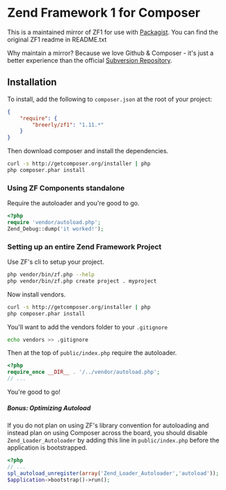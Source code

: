 Zend Framework 1 for Composer
=============================

This is a maintained mirror of ZF1 for use with [Packagist](http://packagist.org/packages/breerly/zf1). You can find the original ZF1 readme in README.txt

Why maintain a mirror? Because we love Github & Composer - it's just a better experience than the official [Subversion Repository](http://framework.zend.com/code/listing.php?repname=Zend+Framework).

## Installation

To install, add the following to `composer.json` at the root of your project:

```json
{
    "require": {
        "breerly/zf1": "1.11.*"
    }
}
```

Then download composer and install the dependencies.

```sh
curl -s http://getcomposer.org/installer | php
php composer.phar install
```

### Using ZF Components standalone

Require the autoloader and you're good to go.

```php
<?php
require 'vendor/autoload.php';
Zend_Debug::dump('it worked!');
```

### Setting up an entire Zend Framework Project

Use ZF's cli to setup your project.

```sh
php vendor/bin/zf.php --help
php vendor/bin/zf.php create project . myproject
```

Now install vendors.

```sh
curl -s http://getcomposer.org/installer | php
php composer.phar install
```

You'll want to add the vendors folder to your `.gitignore`

```sh
echo vendors >> .gitignore
```

Then at the top of `public/index.php` require the autoloader. 

```php
<?php
require_once __DIR__ . '/../vendor/autoload.php';
// ...
```

You're good to go!

##### Bonus: Optimizing Autoload

If you do not plan on using ZF's library convention for autoloading and instead plan on using Composer across the board, you should disable `Zend_Loader_Autoloader` by adding this line in `public/index.php` before the application is bootstrapped.

```php
<?php
// ...
spl_autoload_unregister(array('Zend_Loader_Autoloader','autoload'));
$application->bootstrap()->run();
```
